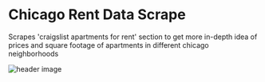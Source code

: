 # Chicago Rent Data Scrape
Scrapes 'craigslist apartments for rent' section to get more in-depth idea of prices and square footage of apartments in different chicago neighborhoods 

![header image](https://github.com/ChristianVerdin/Chicago-Apt-Rent-Scrape/blob/master/Craigslist_Rental-Scraper.JPG)


